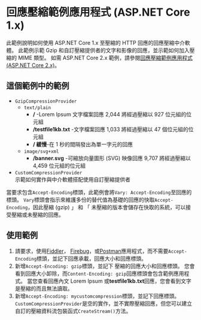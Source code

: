 # <a name="response-compression-sample-application-aspnet-core-1x"></a>回應壓縮範例應用程式 (ASP.NET Core 1.x)

此範例說明如何使用 ASP.NET Core 1.x 至壓縮的 HTTP 回應的回應壓縮中介軟體。 此範例示範 Gzip 和自訂壓縮提供者的文字和影像的回應，並示範如何加入壓縮的 MIME 類型。 如需 ASP.NET Core 2.x 範例，請參閱[回應壓縮範例應用程式 (ASP.NET Core 2.x)](https://github.com/aspnet/AspNetCore.Docs/tree/master/aspnetcore/performance/response-compression/samples/2.x)。

## <a name="examples-in-this-sample"></a>這個範例中的範例

* `GzipCompressionProvider`
  * `text/plain`
    * **/** -Lorem Ipsum 文字檔案回應 2,044 將經過壓縮以 927 位元組的位元組
    * **/testfile1kb.txt** -文字檔案回應 1,033 將經過壓縮以 47 個位元組的位元組
    * **/ 緩慢**-在 1 秒的間隔發出為單一字元的回應
  * `image/svg+xml`
    * **/banner.svg** -可縮放向量圖形 (SVG) 映像回應 9,707 將經過壓縮以 4,459 位元組的位元組
* `CustomCompressionProvider`<br>示範如何實作與中介軟體搭配使用自訂壓縮提供者

當要求包含`Accept-Encoding`標頭，此範例會將`Vary: Accept-Encoding`至回應的標頭。 `Vary`標頭會指示來維護多份的替代值為基礎的回應的快取`Accept-Encoding`，因此壓縮 (gzip) 」 和 「 未壓縮的版本會儲存在快取的系統，可以接受壓縮或未壓縮的回應。

## <a name="using-the-sample"></a>使用範例

1. 請要求，使用[Fiddler](https://www.telerik.com/fiddler)， [Firebug](https://getfirebug.com/)，或[Postman](https://www.getpostman.com/)應用程式，而不需要`Accept-Encoding`標頭，並記下回應承載，回應大小和回應標頭。
1. 新增`Accept-Encoding: gzip`標頭，並記下 壓縮的回應大小和回應標頭。 您會看到回應大小卸除，而`Content-Encoding: gzip`回應標頭會包含範例應用程式。 當您查看回應內文 Lorem Ipsum 或**testfile1kb.txt**回應，您會看到文字是壓縮的而且無法讀取。
1. 新增`Accept-Encoding: mycustomcompression`標頭，並記下回應標頭。 `CustomCompressionProvider`是空的實作，並不實際壓縮回應，但您可以建立自訂的壓縮資料流包裝函式`CreateStream()`方法。

